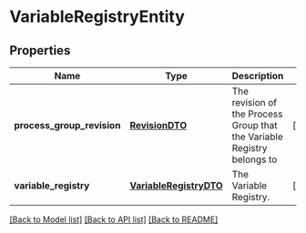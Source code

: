 # VariableRegistryEntity

## Properties
Name | Type | Description | Notes
------------ | ------------- | ------------- | -------------
**process_group_revision** | [**RevisionDTO**](RevisionDTO.md) | The revision of the Process Group that the Variable Registry belongs to | [optional] 
**variable_registry** | [**VariableRegistryDTO**](VariableRegistryDTO.md) | The Variable Registry. | [optional] 

[[Back to Model list]](../nifiDocs.md#documentation-for-models) [[Back to API list]](../nifiDocs.md#documentation-for-api-endpoints) [[Back to README]](../nifiDocs.md)


